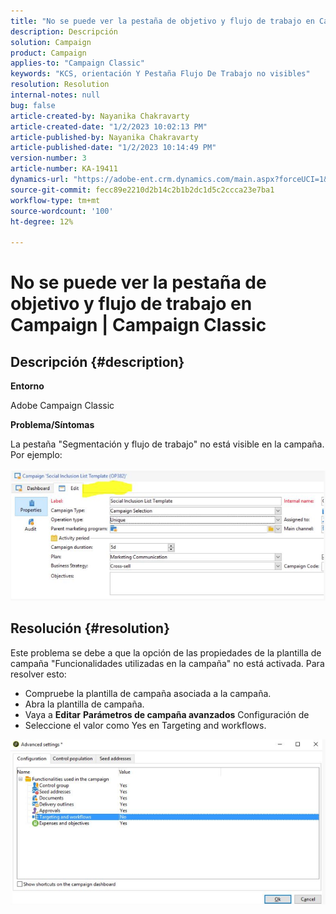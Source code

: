 ```yaml
---
title: "No se puede ver la pestaña de objetivo y flujo de trabajo en Campaign | Campaign Classic"
description: Descripción
solution: Campaign
product: Campaign
applies-to: "Campaign Classic"
keywords: "KCS, orientación Y Pestaña Flujo De Trabajo no visibles"
resolution: Resolution
internal-notes: null
bug: false
article-created-by: Nayanika Chakravarty
article-created-date: "1/2/2023 10:02:13 PM"
article-published-by: Nayanika Chakravarty
article-published-date: "1/2/2023 10:14:49 PM"
version-number: 3
article-number: KA-19411
dynamics-url: "https://adobe-ent.crm.dynamics.com/main.aspx?forceUCI=1&pagetype=entityrecord&etn=knowledgearticle&id=f1e50f1b-e98a-ed11-81ac-6045bd006c82"
source-git-commit: fecc89e2210d2b14c2b1b2dc1d5c2ccca23e7ba1
workflow-type: tm+mt
source-wordcount: '100'
ht-degree: 12%

---
```


# No se puede ver la pestaña de objetivo y flujo de trabajo en Campaign | Campaign Classic

## Descripción {#description}


<b>Entorno</b>

Adobe Campaign Classic

<b>Problema/Síntomas</b>

La pestaña &quot;Segmentación y flujo de trabajo&quot; no está visible en la campaña. Por ejemplo:
<br><br>![](assets/___f2e50f1b-e98a-ed11-81ac-6045bd006c82___.png)<br>

## Resolución {#resolution}


Este problema se debe a que la opción de las propiedades de la plantilla de campaña &quot;Funcionalidades utilizadas en la campaña&quot; no está activada. Para resolver esto:

- Compruebe la plantilla de campaña asociada a la campaña.
- Abra la plantilla de campaña.
- Vaya a <b>Editar</b> <b>Parámetros de campaña avanzados</b> Configuración de <b></b>
- Seleccione el valor como Yes en Targeting and workflows.


![](assets/f184a935-4ace-ec11-a7b5-00224809c196.png)
